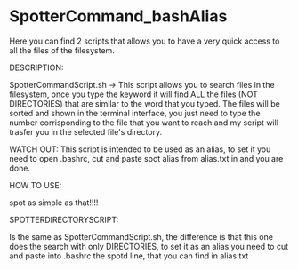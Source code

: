 # SpotterCommand_bashAlias
Here you can find 2 scripts that allows you to have a very quick access to all the files of the filesystem.

DESCRIPTION:

SpotterCommandScript.sh -> 
This script allows you to search files in the filesystem, once you type the keyword it will find ALL the files (NOT DIRECTORIES) that are similar to the word that
you typed. The files will be sorted and shown in the terminal interface, you just need to type the number corrisponding to the file that you want to reach and my script will trasfer you in the selected file's directory.

WATCH OUT: 
This script is intended to be used as an alias, to set it you need to open .bashrc, cut and paste spot alias from alias.txt in and you are done.

HOW TO USE: 

spot <fileName>
as simple as that!!!!
  
SPOTTERDIRECTORYSCRIPT:

Is the same as SpotterCommandScript.sh, the difference is that this one does the search with only DIRECTORIES, to set it as an alias you need to cut and paste into .bashrc the spotd line, that you can find in alias.txt
 
